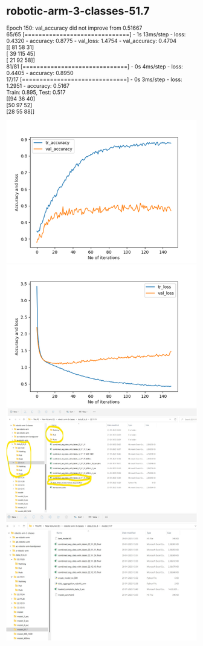 # robotic-arm-3-classes-51.7
Epoch 150: val_accuracy did not improve from 0.51667 <br/>
65/65 [==============================] - 1s 13ms/step - loss: 0.4320 - accuracy: 0.8775 - val_loss: 1.4754 - val_accuracy: 0.4704  <br/>
[[ 81  58   31]   <br/>
 [ 39  115  45]   <br/>
 [ 21  92   58]]  <br/>
81/81 [==============================] - 0s 4ms/step - loss: 0.4405 - accuracy: 0.8950  <br/>
17/17 [==============================] - 0s 3ms/step - loss: 1.2951 - accuracy: 0.5167  <br/>
Train: 0.895, Test: 0.517  <br/>
[[94  36  40]  <br/>
 [50  97  52]  <br/>
 [28  55  88]] <br/>
 
 ![Screenshot](accuracy_51.7.png)
 ![Screenshot](loss_51.7.png)
 ![Screenshot](data_extraction_explorer.jpg)
 ![Screenshot](model_creation_explorer.jpg)
 

